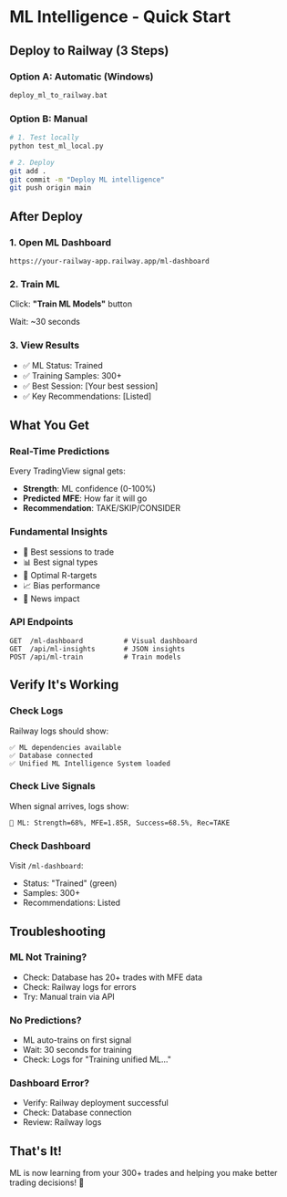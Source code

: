# ML Intelligence - Quick Start

## Deploy to Railway (3 Steps)

### Option A: Automatic (Windows)
```bash
deploy_ml_to_railway.bat
```

### Option B: Manual
```bash
# 1. Test locally
python test_ml_local.py

# 2. Deploy
git add .
git commit -m "Deploy ML intelligence"
git push origin main
```

## After Deploy

### 1. Open ML Dashboard
```
https://your-railway-app.railway.app/ml-dashboard
```

### 2. Train ML
Click: **"Train ML Models"** button

Wait: ~30 seconds

### 3. View Results
- ✅ ML Status: Trained
- ✅ Training Samples: 300+
- ✅ Best Session: [Your best session]
- ✅ Key Recommendations: [Listed]

## What You Get

### Real-Time Predictions
Every TradingView signal gets:
- **Strength**: ML confidence (0-100%)
- **Predicted MFE**: How far it will go
- **Recommendation**: TAKE/SKIP/CONSIDER

### Fundamental Insights
- 🎯 Best sessions to trade
- 📊 Best signal types
- 🎯 Optimal R-targets
- 📈 Bias performance
- 📰 News impact

### API Endpoints
```
GET  /ml-dashboard          # Visual dashboard
GET  /api/ml-insights       # JSON insights
POST /api/ml-train          # Train models
```

## Verify It's Working

### Check Logs
Railway logs should show:
```
✅ ML dependencies available
✅ Database connected
✅ Unified ML Intelligence System loaded
```

### Check Live Signals
When signal arrives, logs show:
```
🤖 ML: Strength=68%, MFE=1.85R, Success=68.5%, Rec=TAKE
```

### Check Dashboard
Visit `/ml-dashboard`:
- Status: "Trained" (green)
- Samples: 300+
- Recommendations: Listed

## Troubleshooting

### ML Not Training?
- Check: Database has 20+ trades with MFE data
- Check: Railway logs for errors
- Try: Manual train via API

### No Predictions?
- ML auto-trains on first signal
- Wait: 30 seconds for training
- Check: Logs for "Training unified ML..."

### Dashboard Error?
- Verify: Railway deployment successful
- Check: Database connection
- Review: Railway logs

## That's It!

ML is now learning from your 300+ trades and helping you make better trading decisions! 🚀
